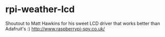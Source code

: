 # rpi-weather-lcd


Shoutout to Matt Hawkins for his sweet LCD driver that works better than Adafruit's :)
     http://www.raspberrypi-spy.co.uk/